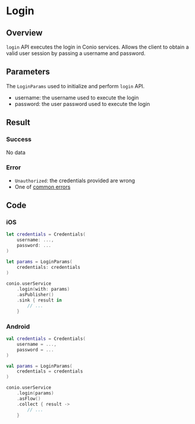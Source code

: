 # Login

## Overview

`login` API executes the login in Conio services. Allows the client to obtain a valid user session by passing a username and password.

## Parameters

The `LoginParams` used to initialize and perform `login` API.

- username: the username used to execute the login
- password: the user password used to execute the login

## Result

### Success

No data

### Error

- `Unauthorized`: the credentials provided are wrong
- One of [common errors](../Errors.md)

## Code

### iOS

```swift
let credentials = Credentials(
	username: ...,
	password: ...
)

let params = LoginParams(
	credentials: credentials
)
	
conio.userService
	.login(with: params)
	.asPublisher()
	.sink { result in
		// ...
	}
```

### Android

```kotlin
val credentials = Credentials(
	username = ...,
	password = ...
)

val params = LoginParams(
	credentials = credentials
)

conio.userService
	.login(params)
	.asFlow()
	.collect { result ->
		// ...
	}
```